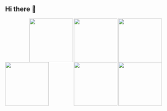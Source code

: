 ## Hi there 👋

<!--
**hiep-tm/hiep-tm** is a ✨ _special_ ✨ repository because its `README.md` (this file) appears on your GitHub profile.

Here are some ideas to get you started:

- 🔭 I’m currently working on ...
- 🌱 I’m currently learning ...
- 👯 I’m looking to collaborate on ...
- 🤔 I’m looking for help with ...
- 💬 Ask me about ...
- 📫 How to reach me: ...
- 😄 Pronouns: ...
- ⚡ Fun fact: ...
-->
<img align="right" width="140" height="140" src="https://media1.giphy.com/media/v1.Y2lkPTc5MGI3NjExNnh1azB3eG9hYmdjMzk1NGVkMmQ4MDc5ZzNtZTR4ZjhzN2VvanNnbiZlcD12MV9pbnRlcm5hbF9naWZfYnlfaWQmY3Q9cw/wJBYx2Yh84XS4sTzmz/giphy.webp?raw=true">
<img align="right" width="140" height="140" src="https://media3.giphy.com/media/v1.Y2lkPTc5MGI3NjExanlmbGZkdWRnYmcxcmwyMzdyZjRnOWQyZjJuY2R6MGVka3FnbzlwaCZlcD12MV9pbnRlcm5hbF9naWZfYnlfaWQmY3Q9cw/RgutegYIHk2Nhxj4m5/giphy.webp?raw=true">
<img align="right" width="140" height="140" src="https://media0.giphy.com/media/v1.Y2lkPTc5MGI3NjExMTBiaTY1NWU5MmJhdHg2ZHk5dGVsa2I4YTl6eDBqd2h2ZzIwbGZjdSZlcD12MV9pbnRlcm5hbF9naWZfYnlfaWQmY3Q9cw/jrdgDVFrcgJpNlonWO/giphy.webp?raw=true">
<img align="right" width="140" height="140" src="https://media1.giphy.com/media/v1.Y2lkPTc5MGI3NjExNnh1azB3eG9hYmdjMzk1NGVkMmQ4MDc5ZzNtZTR4ZjhzN2VvanNnbiZlcD12MV9pbnRlcm5hbF9naWZfYnlfaWQmY3Q9cw/wJBYx2Yh84XS4sTzmz/giphy.webp?raw=true">
<img align="right" width="140" height="140" src="https://media1.giphy.com/media/v1.Y2lkPTc5MGI3NjExanlmbGZkdWRnYmcxcmwyMzdyZjRnOWQyZjJuY2R6MGVka3FnbzlwaCZlcD12MV9pbnRlcm5hbF9naWZfYnlfaWQmY3Q9cw/RgutegYIHk2Nhxj4m5/giphy.webp?raw=true">
<img align="center" width="140" height="140" src="https://media1.giphy.com/media/v1.Y2lkPTc5MGI3NjExMTBiaTY1NWU5MmJhdHg2ZHk5dGVsa2I4YTl6eDBqd2h2ZzIwbGZjdSZlcD12MV9pbnRlcm5hbF9naWZfYnlfaWQmY3Q9cw/jrdgDVFrcgJpNlonWO/giphy.webp?raw=true">
